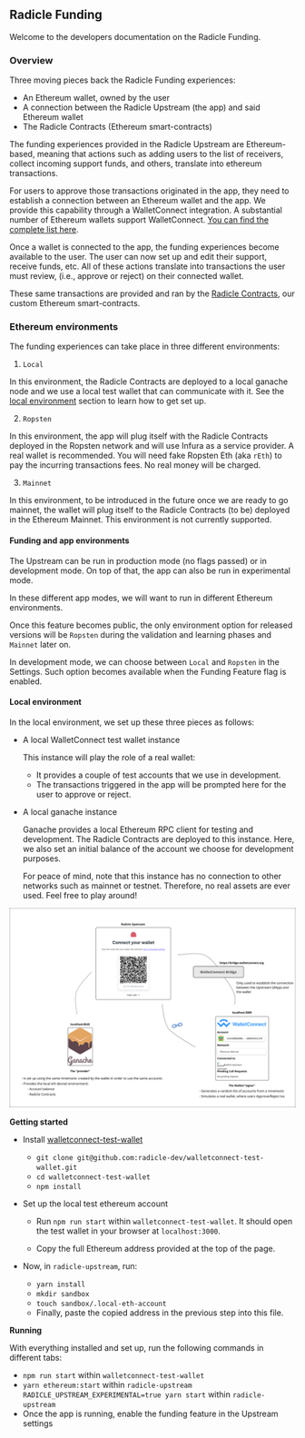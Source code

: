 ## Radicle Funding

Welcome to the developers documentation on the Radicle Funding.

### Overview

Three moving pieces back the Radicle Funding experiences:

- An Ethereum wallet, owned by the user
- A connection between the Radicle Upstream (the app) and said Ethereum wallet
- The Radicle Contracts (Ethereum smart-contracts)

The funding experiences provided in the Radicle Upstream are Ethereum-based,
meaning that actions such as adding users to the list of receivers, collect
incoming support funds, and others, translate into ethereum transactions.

For users to approve those transactions originated in the app, they need to
establish a connection between an Ethereum wallet and the app. We provide this
capability through a WalletConnect integration. A substantial number of Ethereum
wallets support WalletConnect. [You can find the complete list here][wcw].

Once a wallet is connected to the app, the funding experiences become available
to the user. The user can now set up and edit their support, receive funds, etc.
All of these actions translate into transactions the user must review, (i.e.,
approve or reject) on their connected wallet.

These same transactions are provided and ran by the [Radicle Contracts][rc], our
custom Ethereum smart-contracts.

### Ethereum environments

The funding experiences can take place in three different environments:

1. `Local`

  In this environment, the Radicle Contracts are deployed to a local ganache node
  and we use a local test wallet that can communicate with it. See the
  [local environment](#local-environment) section to learn how to get set up.

2. `Ropsten`

  In this environment, the app will plug itself with the Radicle Contracts deployed
  in the Ropsten network and will use Infura as a service provider. A real wallet
  is recommended. You will need fake Ropsten Eth (aka `rEth`) to pay the incurring
  transactions fees. No real money will be charged.

3. `Mainnet`

  In this environment, to be introduced in the future once we are ready to go mainnet,
  the wallet will plug itself to the Radicle Contracts (to be) deployed in the Ethereum
  Mainnet. This environment is not currently supported.

#### Funding and app environments

The Upstream can be run in production mode (no flags passed) or in development mode.
On top of that, the app can also be run in experimental mode.

In these different app modes, we will want to run in different Ethereum environments.

Once this feature becomes public, the only environment option for released versions
will be `Ropsten` during the validation and learning phases and `Mainnet` later on.

In development mode, we can choose between `Local` and `Ropsten` in the Settings.
Such option becomes available when the Funding Feature flag is enabled.

#### Local environment

In the local environment, we set up these three pieces as follows:

- A local WalletConnect test wallet instance

  This instance will play the role of a real wallet:
    - It provides a couple of test accounts that we use in development.
    - The transactions triggered in the app will be prompted here for the user
      to approve or reject.

- A local ganache instance

  Ganache provides a local Ethereum RPC client for testing and development. The
  Radicle Contracts are deployed to this instance. Here, we also set an initial
  balance of the account we choose for development purposes.

  For peace of mind, note that this instance has no connection to other networks
  such as mainnet or testnet. Therefore, no real assets are ever used. Feel free
  to play around!

![Radicle Funding Development Set up][dev-setup]

**Getting started**

- Install [walletconnect-test-wallet][wctw]

  - `git clone git@github.com:radicle-dev/walletconnect-test-wallet.git`
  - `cd walletconnect-test-wallet`
  - `npm install`

- Set up the local test ethereum account

  - Run `npm run start` within `walletconnect-test-wallet`. It should open the
    test wallet in your browser at `localhost:3000`.

  - Copy the full Ethereum address provided at the top of the page.

- Now, in `radicle-upstream`, run:

  - `yarn install`
  - `mkdir sandbox`
  - `touch sandbox/.local-eth-account`
  - Finally, paste the copied address in the previous step into this file.

**Running**

With everything installed and set up, run the following commands in different
tabs:

- `npm run start` within `walletconnect-test-wallet`
- `yarn ethereum:start` within `radicle-upstream`
`RADICLE_UPSTREAM_EXPERIMENTAL=true yarn start` within `radicle-upstream`
- Once the app is running, enable the funding feature in the Upstream settings


[wcw]:https://walletconnect.org/wallets/
[wctw]:https://github.com/radicle-dev/walletconnect-test-wallet
[rc]:https://github.com/radicle-dev/radicle-contracts
[dev-setup]:./funding-dev-setup.svg "Radicle Funding Development Set up"
